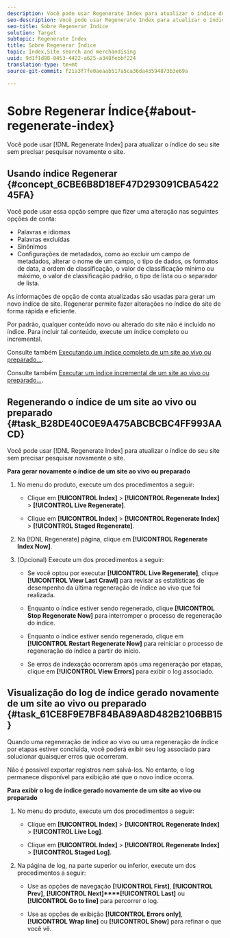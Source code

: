 ```yaml
---
description: Você pode usar Regenerate Index para atualizar o índice do seu site sem precisar pesquisar novamente o site.
seo-description: Você pode usar Regenerate Index para atualizar o índice do seu site sem precisar pesquisar novamente o site.
seo-title: Sobre Regenerar Índice
solution: Target
subtopic: Regenerate Index
title: Sobre Regenerar Índice
topic: Index,Site search and merchandising
uuid: 9d1f1d88-0453-4422-a625-a348febbf224
translation-type: tm+mt
source-git-commit: f21a3f7fe0aeaab517a5ca36da43594873b3e69a

---
```



# Sobre Regenerar Índice{#about-regenerate-index}

Você pode usar [!DNL Regenerate Index] para atualizar o índice do seu site sem precisar pesquisar novamente o site.

## Usando índice Regenerar {#concept_6CBE6B8D18EF47D293091CBA542245FA}

Você pode usar essa opção sempre que fizer uma alteração nas seguintes opções de conta:

* Palavras e idiomas
* Palavras excluídas
* Sinônimos
* Configurações de metadados, como ao excluir um campo de metadados, alterar o nome de um campo, o tipo de dados, os formatos de data, a ordem de classificação, o valor de classificação mínimo ou máximo, o valor de classificação padrão, o tipo de lista ou o separador de lista.

As informações de opção de conta atualizadas são usadas para gerar um novo índice de site. Regenerar permite fazer alterações no índice do site de forma rápida e eficiente.

Por padrão, qualquer conteúdo novo ou alterado do site não é incluído no índice. Para incluir tal conteúdo, execute um índice completo ou incremental.

Consulte também [Executando um índice completo de um site ao vivo ou preparado...](../c-about-index-menu/c-about-full-index.md#task_F7FE04D8A1654A7787FCCA31B45EB42D).

Consulte também [Executar um índice incremental de um site ao vivo ou preparado...](../c-about-index-menu/c-about-incremental-index.md#task_9BFB6157F3884B2FAECB7E0E9CA318CB).

## Regenerando o índice de um site ao vivo ou preparado {#task_B28DE40C0E9A475ABCBCBC4FF993AACD}

Você pode usar [!DNL Regenerate Index] para atualizar o índice do seu site sem precisar pesquisar novamente o site.

**Para gerar novamente o índice de um site ao vivo ou preparado**

1. No menu do produto, execute um dos procedimentos a seguir:

   * Clique em **[!UICONTROL Index]** > **[!UICONTROL Regenerate Index]** > **[!UICONTROL Live Regenerate]**.

   * Clique em **[!UICONTROL Index]** > **[!UICONTROL Regenerate Index]** > **[!UICONTROL Staged Regenerate]**.

1. Na [!DNL Regenerate] página, clique em **[!UICONTROL Regenerate Index Now]**.
1. (Opcional) Execute um dos procedimentos a seguir:

   * Se você optou por executar **[!UICONTROL Live Regenerate]**, clique **[!UICONTROL View Last Crawl]** para revisar as estatísticas de desempenho da última regeneração de índice ao vivo que foi realizada.

   * Enquanto o índice estiver sendo regenerado, clique **[!UICONTROL Stop Regenerate Now]** para interromper o processo de regeneração do índice.
   * Enquanto o índice estiver sendo regenerado, clique em **[!UICONTROL Restart Regenerate Now]** para reiniciar o processo de regeneração do índice a partir do início.
   * Se erros de indexação ocorreram após uma regeneração por etapas, clique em **[!UICONTROL View Errors]** para exibir o log associado.

## Visualização do log de índice gerado novamente de um site ao vivo ou preparado {#task_61CE8F9E7BF84BA89A8D482B2106BB15}

Quando uma regeneração de índice ao vivo ou uma regeneração de índice por etapas estiver concluída, você poderá exibir seu log associado para solucionar quaisquer erros que ocorreram.

Não é possível exportar registros nem salvá-los. No entanto, o log permanece disponível para exibição até que o novo índice ocorra.

**Para exibir o log de índice gerado novamente de um site ao vivo ou preparado**

1. No menu do produto, execute um dos procedimentos a seguir:

   * Clique em **[!UICONTROL Index]** > **[!UICONTROL Regenerate Index]** > **[!UICONTROL Live Log]**.

   * Clique em **[!UICONTROL Index]** > **[!UICONTROL Regenerate Index]** > **[!UICONTROL Staged Log]**.

1. Na página de log, na parte superior ou inferior, execute um dos procedimentos a seguir:

   * Use as opções de navegação **[!UICONTROL First]**, **[!UICONTROL Prev]**, **[!UICONTROL Next]****[!UICONTROL Last]** ou **[!UICONTROL Go to line]** para percorrer o log.

   * Use as opções de exibição **[!UICONTROL Errors only]**, **[!UICONTROL Wrap line]** ou **[!UICONTROL Show]** para refinar o que você vê.

